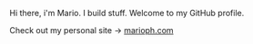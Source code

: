 Hi there, i'm Mario. I build stuff. Welcome to my GitHub profile.

Check out my personal site -> [marioph.com](https://marioph.com)
